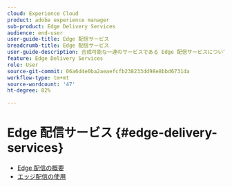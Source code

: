 ```yaml
---
cloud: Experience Cloud
product: adobe experience manager
sub-product: Edge Delivery Services
audience: end-user
user-guide-title: Edge 配信サービス
breadcrumb-title: Edge 配信サービス
user-guide-description: 合成可能な一連のサービスである Edge 配信サービスについての詳細情報。このサービスでは、作成者がすばやく更新および公開でき、新しいサイトが迅速に起動する、迅速な開発環境を可能にします。
feature: Edge Delivery Services
role: User
source-git-commit: 06a6d4e0ba2aeaefcfb238233dd98e8bbd6731da
workflow-type: tm+mt
source-wordcount: '47'
ht-degree: 82%

---
```



# Edge 配信サービス {#edge-delivery-services}

+ [Edge 配信の概要](/help/edge/overview.md)
+ [エッジ配信の使用](/help/edge/using.md)

